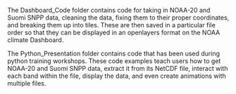 The Dashboard_Code folder contains code for taking in NOAA-20 and Suomi SNPP data, cleaning the data, fixing them to their proper coordinates, 
and breaking them up into tiles. These are then saved in a particular file order so that they can be displayed in an openlayers format on the 
NOAA climate Dashboard.

The Python_Presentation folder contains code that has been used during python training workshops. These code examples teach users how to get 
NOAA-20 and Suomi SNPP data, extract it from its NetCDF file, interact with each band within the file, display the data, and even create 
animations with multiple files.
